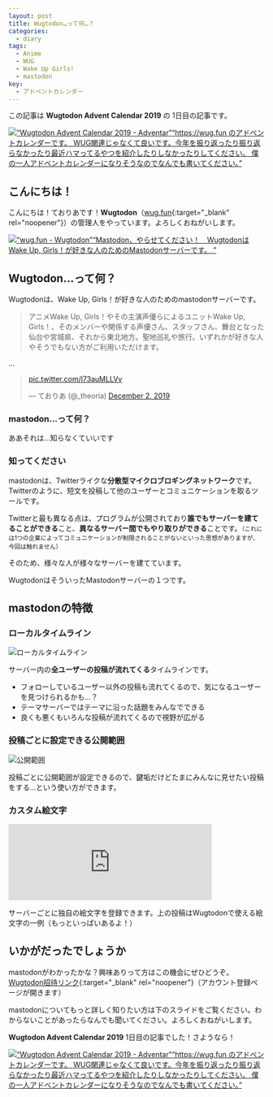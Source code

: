```yaml
---
layout: post
title: Wugtodon…って何…？
categories:
  - diary
tags:
  - Anime
  - WUG
  - Wake Up Girls!
  - mastodon
key:
  - アドベントカレンダー
---
```


この記事は **Wugtodon Advent Calendar 2019** の 1日目の記事です。

<div class="embed-html-box"><p class="embed-html-box-inner"><a href="https://adventar.org/calendars/3956" target="_blank" rel="noopener nofollow"><span class="embed-html-box_image"><img src="https://woinc.jp/img/cache/thumbnail-1x1.svg" style="background-image: url(https://adventar.org/og_image.png);"></span><span class="embed-html-box_meta"><span class="embed-html-box_title"><q>Wugtodon Advent Calendar 2019 - Adventar</q></span><span class="embed-html-box_description"><q>https://wug.fun のアドベントカレンダーです。 WUG関連じゃなくて良いです。今年を振り返ったり振り返らなかったり最近ハマってるやつを紹介したりしなかったりしてください。 僕の一人アドベントカレンダーになりそうなのでなんでも書いてください。</q></span></span></a></p></div>

## こんにちは！
こんにちは！ておりあです！**Wugtodon**（[wug.fun](https://wug.fun){:target="_blank" rel="noopener"}）の管理人をやっています。よろしくおねがいします。

<div class="embed-html-box"><p class="embed-html-box-inner"><a href="https://wug.fun" target="_blank" rel="noopener nofollow"><span class="embed-html-box_image"><img src="https://woinc.jp/img/cache/thumbnail-120x63.svg" style="background-image: url(https://media.wug.fun/site_uploads/files/000/000/002/original/preview.png);"></span><span class="embed-html-box_meta"><span class="embed-html-box_title"><q>wug.fun - Wugtodon</q></span><span class="embed-html-box_description"><q>Mastodon、やらせてください！　WugtodonはWake Up, Girls！が好きな人のためのMastodonサーバーです。 </q></span></span></a></p></div>

## Wugtodon…って何？

Wugtodonは、Wake Up, Girls！が好きな人のためのmastodonサーバーです。

> アニメWake Up, Girls！やその主演声優らによるユニットWake Up, Girls！、そのメンバーや関係する声優さん、スタッフさん、舞台となった仙台や宮城県、それから東北地方。聖地巡礼や旅行。いずれかが好きな人やそうでもない方がご利用いただけます。

…

<blockquote class="twitter-tweet"><p lang="und" dir="ltr"><a href="https://t.co/l73auMLLVv">pic.twitter.com/l73auMLLVv</a></p>&mdash; ておりあ (@_theoria) <a href="https://twitter.com/_theoria/status/1201522479568547840?ref_src=twsrc%5Etfw">December 2, 2019</a></blockquote> <script async src="https://platform.twitter.com/widgets.js" charset="utf-8"></script> 

### mastodon…って何？
ああそれは…知らなくていいです

### 知ってください
mastodonは、Twitterライクな**分散型マイクロブロギングネットワーク**です。Twitterのように、短文を投稿して他のユーザーとコミュニケーションを取るツールです。

Twitterと最も異なる点は、プログラムが公開されており**誰でもサーバーを建てることができる**こと、**異なるサーバー間でもやり取りができる**ことです。<small>（これには1つの企業によってコミュニケーションが制限されることがないといった思想がありますが、今回は触れません）</small>

そのため、様々な人が様々なサーバーを建てています。

WugtodonはそういったMastodonサーバーの１つです。

## mastodonの特徴
### ローカルタイムライン
![ローカルタイムライン](https://i.imgur.com/kvqHFzm.png)

サーバー内の**全ユーザーの投稿が流れてくる**タイムラインです。
- フォローしているユーザー以外の投稿も流れてくるので、気になるユーザーを見つけられるかも…？
- テーマサーバーではテーマに沿った話題をみんなでできる
- 良くも悪くもいろんな投稿が流れてくるので視野が広がる

### 投稿ごとに設定できる公開範囲
![公開範囲](https://i.imgur.com/uSfBFzf.png)

投稿ごとに公開範囲が設定できるので、鍵垢だけどたまにみんなに見せたい投稿をする…という使い方ができます。

### カスタム絵文字

<iframe src="https://wug.fun/@theoria/103239132015385469/embed" class="mastodon-embed" style="max-width: 100%; border: 0" width="400" allowfullscreen="allowfullscreen"></iframe><script src="https://wug.fun/embed.js" async="async"></script>

サーバーごとに独自の絵文字を登録できます。上の投稿はWugtodonで使える絵文字の一例（もっといっぱいあるよ！）

## いかがだったでしょうか
mastodonがわかったかな？興味ありって方はこの機会にぜひどうぞ。[Wugtodon招待リンク](https://wug.fun/invite/b5X9zdeQ){:target="_blank" rel="noopener"}（アカウント登録ページが開きます）

mastodonについてもっと詳しく知りたい方は下のスライドをご覧ください。わからないことがあったらなんでも聞いてください。よろしくおねがいします。
<script async class="speakerdeck-embed" data-id="334b8ccaceaf4ef685c1e0ddd0e527b1" data-ratio="1.33333333333333" src="//speakerdeck.com/assets/embed.js"></script>

**Wugtodon Advent Calendar 2019** 1日目の記事でした！さようなら！

<div class="embed-html-box"><p class="embed-html-box-inner"><a href="https://adventar.org/calendars/3956" target="_blank" rel="noopener nofollow"><span class="embed-html-box_image"><img src="https://woinc.jp/img/cache/thumbnail-1x1.svg" style="background-image: url(https://adventar.org/og_image.png);"></span><span class="embed-html-box_meta"><span class="embed-html-box_title"><q>Wugtodon Advent Calendar 2019 - Adventar</q></span><span class="embed-html-box_description"><q>https://wug.fun のアドベントカレンダーです。 WUG関連じゃなくて良いです。今年を振り返ったり振り返らなかったり最近ハマってるやつを紹介したりしなかったりしてください。 僕の一人アドベントカレンダーになりそうなのでなんでも書いてください。</q></span></span></a></p></div>
